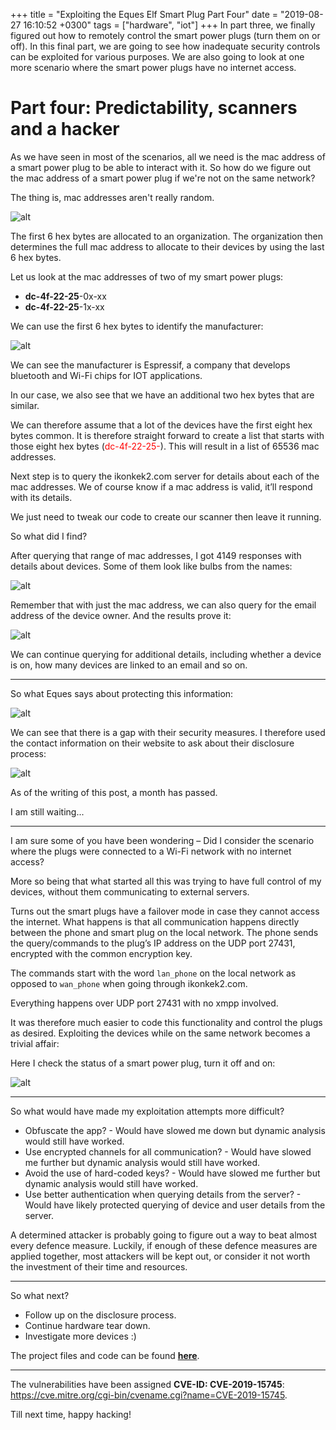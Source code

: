 +++
title = "Exploiting the Eques Elf Smart Plug Part Four"
date = "2019-08-27 16:10:52 +0300"
tags = ["hardware", "iot"]
+++
In part three, we finally figured out how to remotely control the smart power plugs (turn them on or off). In this final part, we are going to see how inadequate security controls can be exploited for various purposes. We are also going to look at one more scenario where the smart power plugs have no internet access.
<!--more-->

# Part four: Predictability, scanners and a hacker

As we have seen in most of the scenarios, all we need is the mac address of a smart power plug to be able to interact with it. So how do we figure out the mac address of a smart power plug if we're not on the same network?

The thing is, mac addresses aren't really random.

![alt](/images/mac_addresses.jpg)

The first 6 hex bytes are allocated to an organization. The organization then determines the full mac address to allocate to their devices by using the last 6 hex bytes.

Let us look at the mac addresses of two of my smart power plugs:

* **dc-4f-22-25**-0x-xx
* **dc-4f-22-25**-1x-xx

We can use the first 6 hex bytes to identify the manufacturer:

![alt](/images/espressif.png)

We can see the manufacturer is Espressif, a company that develops bluetooth and Wi-Fi chips for IOT applications.

In our case, we also see that we have an additional two hex bytes that are similar.

We can therefore assume that a lot of the devices have the first eight hex bytes common.
It is therefore straight forward to create a list that starts with those eight hex bytes (<span style="color:red">dc-4f-22-25-</span>). This will result in a list of 65536 mac addresses.

Next step is to query the ikonkek2.com server for details about each of the mac addresses. We of course know if a mac address is valid, it’ll respond with its details.

We just need to tweak our code to create our scanner then leave it running.

So what did I find?

After querying that range of mac addresses, I got 4149 responses with details about devices. Some of them look like bulbs from the names:

![alt](/images/found.png)

Remember that with just the mac address, we can also query for the email address of the device owner. And the results prove it:

![alt](/images/emails.png)

We can continue querying for additional details, including whether a device is on, how many devices are linked to an email and so on.

---

So what Eques says about protecting this information:

![alt](/images/privacy.png)

We can see that there is a gap with their security measures. I therefore used the contact information on their website to ask about their disclosure process:

![alt](/images/eques_disclosure.png)

As of the writing of this post, a month has passed.

I am still waiting...

---

I am sure some of you have been wondering – Did I consider the scenario where the plugs were connected to a Wi-Fi network with no internet access?

More so being that what started all this was trying to have full control of my devices, without them communicating to external servers.

Turns out the smart plugs have a failover mode in case they cannot access the internet.
What happens is that all communication happens directly between the phone and smart plug on the local network.
The phone sends the query/commands to the plug’s IP address on the UDP port 27431, encrypted with the common encryption key.

The commands start with the word `lan_phone` on the local network as opposed to `wan_phone` when going through ikonkek2.com.

Everything happens over UDP port 27431 with no xmpp involved.

It was therefore much easier to code this functionality and control the plugs as desired. Exploiting the devices while on the same network becomes a trivial affair:

Here I check the status of a smart power plug, turn it off and on:

![alt](/images/local.png)

---

So what would have made my exploitation attempts more difficult?

* Obfuscate the app? - Would have slowed me down but dynamic analysis would still have worked.
* Use encrypted channels for all communication? - Would have slowed me further but dynamic analysis would still have worked.
* Avoid the use of hard-coded keys? - Would have slowed me further but dynamic analysis would still have worked.
* Use better authentication when querying details from the server? - Would have likely protected querying of device and user details from the server.

A determined attacker is probably going to figure out a way to beat almost every defence measure.
Luckily, if enough of these defence measures are applied together, most attackers will be kept out, or consider it not worth the investment of their time and resources.

---

So what next?

* Follow up on the disclosure process.
* Continue hardware tear down.
* Investigate more devices :)

The project files and code can be found [**here**](https://github.com/iamckn/eques).

---

The vulnerabilities have been assigned **CVE-ID: CVE-2019-15745**: https://cve.mitre.org/cgi-bin/cvename.cgi?name=CVE-2019-15745.

Till next time, happy hacking!

